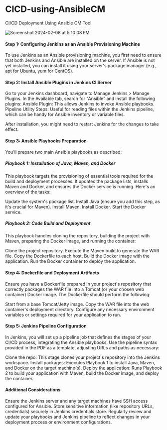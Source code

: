 # CICD-using-AnsibleCM
CI/CD Deployment Using Ansible CM Tool

![Screenshot 2024-02-08 at 5 10 08 PM](https://github.com/zubujams/CICD-using-AnsibleCM/assets/52971863/46baa38b-072c-4a52-bb4e-ab9d5f3848b3)

#### Step 1: Configuring Jenkins as an Ansible Provisioning Machine
To use Jenkins as an Ansible provisioning machine, you first need to ensure that both Jenkins and Ansible are installed on the server. If Ansible is not yet installed, you can install it using your server's package manager (e.g., apt for Ubuntu, yum for CentOS).



#### Step 2: Install Ansible Plugins in Jenkins CI Server
Go to your Jenkins dashboard, navigate to Manage Jenkins > Manage Plugins.
In the Available tab, search for "Ansible" and install the following plugins:
Ansible Plugin: This allows Jenkins to invoke Ansible playbooks.
Pipeline Utility Steps: Useful for reading files within the Jenkins pipeline, which can be handy for Ansible inventory or variable files.

After installation, you might need to restart Jenkins for the changes to take effect.



#### Step 3: Ansible Playbooks Preparation
You'll prepare two main Ansible playbooks as described:

##### Playbook 1: Installation of Java, Maven, and Docker
This playbook targets the provisioning of essential tools required for the build and deployment processes. It updates the package lists, installs Maven and Docker, and ensures the Docker service is running. Here's an overview of the tasks:

Update the system's package list.
Install Java (ensure you add this step, as it's crucial for Maven).
Install Maven.
Install Docker.
Start the Docker service.



##### Playbook 2: Code Build and Deployment
This playbook handles cloning the repository, building the project with Maven, preparing the Docker image, and running the container:

Clone the project repository.
Execute the Maven build to generate the WAR file.
Copy the Dockerfile to each host.
Build the Docker image with the application.
Run the Docker container to deploy the application.



#### Step 4: Dockerfile and Deployment Artifacts
Ensure you have a Dockerfile prepared in your project's repository that correctly packages the WAR file into a Tomcat (or your chosen web container) Docker image. The Dockerfile should perform the following:

Start from a base Tomcat/Jetty image.
Copy the WAR file into the web container's deployment directory.
Configure any necessary environment variables or settings required for your application to run.



#### Step 5: Jenkins Pipeline Configuration
In Jenkins, you will set up a pipeline job that defines the stages of your CI/CD process, integrating the Ansible playbooks. Use the pipeline syntax provided in the PDF as a template, adjusting URLs and paths as necessary:

Clone the repo: This stage clones your project's repository into the Jenkins workspace.
Install packages: Executes Playbook 1 to install Java, Maven, and Docker on the target machine(s).
Deploy the application: Runs Playbook 2 to build your application with Maven, build the Docker image, and deploy the container.



#### Additional Considerations 
Ensure the Jenkins server and any target machines have SSH access configured for Ansible.
Store sensitive information (like repository URLs, credentials) securely in Jenkins credentials store.
Regularly review and update your playbooks and Jenkins pipeline to reflect changes in your deployment process or environment configurations.
